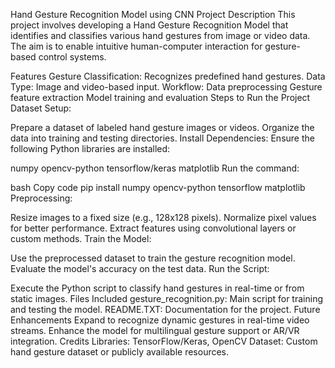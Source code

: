 Hand Gesture Recognition Model using CNN
Project Description
This project involves developing a Hand Gesture Recognition Model that identifies and classifies various hand gestures from image or video data. The aim is to enable intuitive human-computer interaction for gesture-based control systems.

Features
Gesture Classification: Recognizes predefined hand gestures.
Data Type: Image and video-based input.
Workflow:
Data preprocessing
Gesture feature extraction
Model training and evaluation
Steps to Run the Project
Dataset Setup:

Prepare a dataset of labeled hand gesture images or videos.
Organize the data into training and testing directories.
Install Dependencies:
Ensure the following Python libraries are installed:

numpy
opencv-python
tensorflow/keras
matplotlib
Run the command:

bash
Copy code
pip install numpy opencv-python tensorflow matplotlib  
Preprocessing:

Resize images to a fixed size (e.g., 128x128 pixels).
Normalize pixel values for better performance.
Extract features using convolutional layers or custom methods.
Train the Model:

Use the preprocessed dataset to train the gesture recognition model.
Evaluate the model's accuracy on the test data.
Run the Script:

Execute the Python script to classify hand gestures in real-time or from static images.
Files Included
gesture_recognition.py: Main script for training and testing the model.
README.TXT: Documentation for the project.
Future Enhancements
Expand to recognize dynamic gestures in real-time video streams.
Enhance the model for multilingual gesture support or AR/VR integration.
Credits
Libraries: TensorFlow/Keras, OpenCV
Dataset: Custom hand gesture dataset or publicly available resources.

